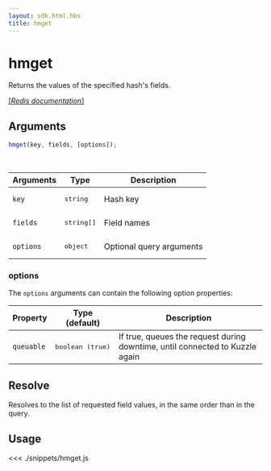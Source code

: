 ```yaml
---
layout: sdk.html.hbs
title: hmget
---
```


# hmget

Returns the values of the specified hash's fields.

[[_Redis documentation_]](https://redis.io/commands/hmget)

## Arguments

```js
hmget(key, fields, [options]);
```

<br/>

| Arguments | Type                | Description              |
| --------- | ------------------- | ------------------------ |
| `key`     | <pre>string</pre>   | Hash key                 |
| `fields`  | <pre>string[]</pre> | Field names              |
| `options` | <pre>object</pre>   | Optional query arguments |

### options

The `options` arguments can contain the following option properties:

| Property   | Type (default)            | Description                                                                  |
| ---------- | ------------------------- | ---------------------------------------------------------------------------- |
| `queuable` | <pre>boolean (true)</pre> | If true, queues the request during downtime, until connected to Kuzzle again |

## Resolve

Resolves to the list of requested field values, in the same order than in the query.

## Usage

<<< ./snippets/hmget.js
